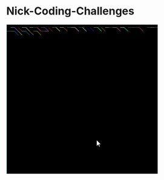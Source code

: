 # Nick-Coding-Challenges
![beep boop](https://github.com/nikdotexe/Nick-Coding-Challenges/blob/master/jeff2.gif)
